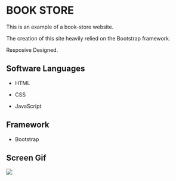 <h1>BOOK STORE</h1>

This is an example of a book-store website.

The creation of this site heavily relied on the Bootstrap framework.

Resposive Designed.

<h2> Software Languages </h2>

- HTML

- CSS

- JavaScript

<h2> Framework </h2>

- Bootstrap

<h2> Screen Gif </h2>

![](Bogi.gif)
